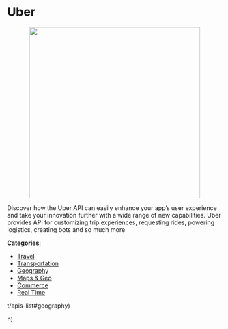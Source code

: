 # Uber
<p align="center">
    <img width="400" src="https://raw.githubusercontent.com/apis-list/apis-list/apis/uber/logo_256x256.png" />
</p>

Discover how the Uber API can easily enhance your app’s user experience and take your innovation further with a wide range of new capabilities. Uber provides API for customizing trip experiences, requesting rides, powering logistics, creating bots and so much more



**Categories**:
- [Travel](https://github.com/apis-list/apis-list#travel)
- [Transportation](https://github.com/apis-list/apis-list#transportation)
- [Geography](https://github.com/apis-list/apis-list#geography)
- [Maps & Geo](https://github.com/apis-list/apis-list#maps-and-geo)
- [Commerce](https://github.com/apis-list/apis-list#commerce)
- [Real Time](https://github.com/apis-list/apis-list#real-time)



t/apis-list#geography)



n)



